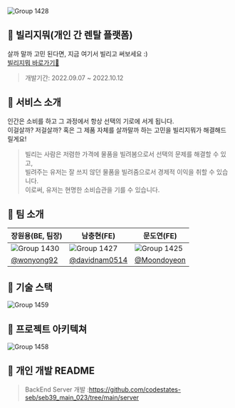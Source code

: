 ![Group 1428](https://user-images.githubusercontent.com/102936206/194765199-e1acbc0c-c999-4323-bbb8-075b0367bbda.svg)
## 💜 빌리지뭐(개인 간 렌탈 플랫폼)


살까 말까 고민 된다면,
지금 여기서 빌리고 써보세요 :)
<br/>
<a href="https://villagemo.netlify.app/">빌리지뭐 바로가기🎵</a>
> 개발기간: 2022.09.07 ~ 2022.10.12
## 🤔 서비스 소개
인간은 소비를 하고 그 과정에서 항상 선택의 기로에 서게 됩니다. <br/>
이걸살까? 저걸살까? 혹은 그 제품 자체를 살까말까 하는 고민을 빌리지뭐가 해결해드릴게요!
> 빌리는 사람은 저렴한 가격에 물품을 빌려봄으로서 선택의 문제를 해결할 수 있고, <br/>
> 빌려주는 유저는 잘 쓰지 않던 물품을 빌려줌으로서 경제적 이익을 취할 수 있습니다.<br/>
> 이로써, 유저는 현명한 소비습관을 기를 수 있습니다.

## 💪 팀 소개
장원용(BE, 팀장)|남충현(FE)|문도연(FE)|
-|-|-
![Group 1430](https://user-images.githubusercontent.com/102936206/194766255-d5f54377-73a3-4169-a36b-dadc338559c0.svg)|![Group 1427](https://user-images.githubusercontent.com/102936206/194766266-d0ac646d-7d74-41aa-9d62-91d38efacfa4.svg)|![Group 1425](https://user-images.githubusercontent.com/102936206/194766274-28f592a8-a3ee-423e-9273-991f28db8c52.svg)
<a href="https://github.com/wonyong92">@wonyong92</a>|<a href="https://github.com/davidnam0514">@davidnam0514</a>|<a href="https://github.com/Moondoyeon">@Moondoyeon</a>

## 🌈 기술 스택
![Group 1459](https://user-images.githubusercontent.com/102936206/195038386-7e9ddf8c-8a91-43f6-a819-21c33ba03595.svg)


## 💙 프로젝트 아키텍쳐
![Group 1458](https://user-images.githubusercontent.com/102936206/195037989-f99a06b3-699a-44b8-bdc6-43d72e2bafa8.svg)



## 📃 개인 개발 README
> BackEnd Server 개발 :https://github.com/codestates-seb/seb39_main_023/tree/main/server

